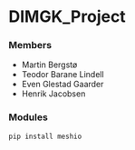 # DIMGK_Project

### Members
- Martin Bergstø
- Teodor Barane Lindell
- Even Glestad Gaarder
- Henrik Jacobsen

### Modules

```
pip install meshio
```
